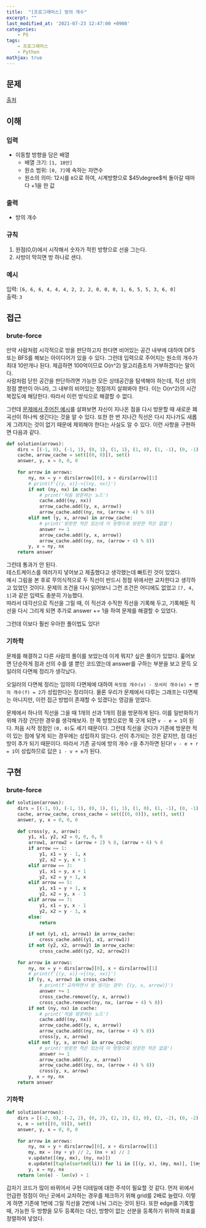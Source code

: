 ```yaml
---
title:  "[프로그래머스] 방의 개수"
excerpt: ""
last_modified_at: '2021-07-23 12:47:00 +0900'
categories:
    - PS
tags:
    - 프로그래머스
    - Python
mathjax: true
---
```

## 문제
[출처](https://programmers.co.kr/learn/courses/30/lessons/49190)

## 이해
### 입력 
* 이동할 방향을 담은 배열
    * 배열 크기: ```[1, 10만]```
    * 원소 범위: ```[0, 7]```에 속하는 자연수
    * 원소의 의미: 12시를 ```0```으로 하여, 시계방향으로 $45\degree$씩 돌아갈 때마다 +1을 한 값

### 출력 
* 방의 개수

### 규칙
1. 원점(0,0)에서 시작해서 숫자가 적힌 방향으로 선을 그는다.
2. 사방이 막히면 방 하나로 샌다.

### 예시
입력: ```[6, 6, 6, 4, 4, 4, 2, 2, 2, 0, 0, 0, 1, 6, 5, 5, 3, 6, 0]```\
출력: ```3```

## 접근
### brute-force
만약 사람처럼 시각적으로 방을 판단하고자 한다면 비어있는 공간 내부에 대하여 DFS 또는 BFS를 해보는 아이디어가 있을 수 있다. 그런데 입력으로 주어지는 원소의 개수가 최대 10만개나 된다. 제곱하면 100억이므로 O(n^2) 알고리즘조차 거부하겠다는 말이다.\
사람처럼 닫힌 공간을 판단하려면 가능한 모든 상태공간을 탐색해야 하는데, 직선 상의 정점 뿐만이 아니라, 그 내부의 비어있는 정점까지 살펴봐야 한다. 이는 O(n^2)의 시간복잡도에 해당한다. 따라서 이런 방식으로 해결할 수 없다.

그런데 [문제에서 주어진 예시](https://programmers.co.kr/learn/courses/30/lessons/49190)를 살펴보면 자신이 지나온 점을 다시 방문할 때 새로운 폐곡선이 하나씩 생긴다는 것을 알 수 있다. 또한 한 번 지나간 직선은 다시 지나가도 새롭게 그려지는 것이 없기 때문에 제외해야 한다는 사실도 알 수 있다.
이런 사항을 구현하면 다음과 같다.

```python
def solution(arrows):
    dirs = [(-1, 0), (-1, 1), (0, 1), (1, 1), (1, 0), (1, -1), (0, -1), (-1, -1)]
    cache, arrow_cache = set([(0, 0)]), set()
    answer, y, x = 0, 0, 0
        
    for arrow in arrows:
        ny, nx = y + dirs[arrow][0], x + dirs[arrow][1]
        # print(f'{(y, x)}->{(ny, nx)}')
        if not (ny, nx) in cache:
            # print('처음 방문하는 노드')
            cache.add((ny, nx))
            arrow_cache.add((y, x, arrow))
            arrow_cache.add((ny, nx, (arrow + 4) % 8))
        elif not (y, x, arrow) in arrow_cache:
            # print('방문한 적은 있는데 이 방향으로 방문한 적은 없음')
            answer += 1
            arrow_cache.add((y, x, arrow))
            arrow_cache.add((ny, nx, (arrow + 4) % 8))
        y, x = ny, nx
    return answer
```

그런데 통과가 안 된다.\
테스트케이스를 여러가지 넣어보고 제출했다고 생각했는데 빠트린 것이 있었다.\
예시 그림을 본 후로 무의식적으로 두 직선이 반드시 정점 위에서만 교차한다고 생각하고 있었던 것이다. 문제의 조건을 다시 읽어보니 그런 조건은 어디에도 없었고 ```[7, 4, 1]```과 같은 입력도 충분히 가능했다.\
따라서 대각선으로 직선을 그릴 때, 이 직선과 수직한 직선을 기록해 두고, 기록해둔 직선을 다시 그리게 되면 추가로 answer += 1을 하여 문제를 해결할 수 있었다.

그런데 이보다 훨씬 우아한 풀이법도 있다!

### 기하학
문제를 해결하고 다른 사람의 풀이를 보았는데 이게 뭐지? 싶은 풀이가 있었다. 훑어보면 단순하게 점과 선의 수를 셀 뿐인 코드였는데 answer를 구하는 부분을 보고 문득 오일러의 다면체 정리가 생각났다.

오일러의 다면체 정리는 임의의 다면체에 대하여 ```꼭짓점 개수(v) - 모서리 개수(e) + 면의 개수(f) = 2```가 성립한다는 정리이다. 물론 우리가 문제에서 다루는 그래프는 다면체는 아니지만, 이런 접근 방법이 존재할 수 있겠다는 영감을 얻었다.

문제에서 하나의 직선을 그을 때 1개의 선과 1개의 점을 방문하게 된다. 이를 일반화하기 위해 가장 간단한 경우를 생각해보자. 한 쪽 방향으로만 쭉 긋게 되면 ```v - e = 1```이 된다. 처음 시작 정점인 ```(0, 0)```도 세기 때문이다. 그런데 직선을 긋다가 기존에 방문한 적이 있는 점에 닿게 되는 경우에는 성립하지 않는다. 선이 추가되는 것은 같지만, 점 대신 방이 추가 되기 때문이다. 따라서 기존 공식에 방의 개수 ```r```을 추가하면 된다! ```v - e + r = 1```이 성립하므로 답은 ```1 - v + e```가 된다.

## 구현
### brute-force
```python
def solution(arrows):
    dirs = [(-1, 0), (-1, 1), (0, 1), (1, 1), (1, 0), (1, -1), (0, -1), (-1, -1)]
    cache, arrow_cache, cross_cache = set([(0, 0)]), set(), set()
    answer, y, x = 0, 0, 0
    
    def cross(y, x, arrow):
        y1, x1, y2, x2 = 0, 0, 0, 0
        arrow1, arrow2 = (arrow + 2) % 8, (arrow + 6) % 8
        if arrow == 1:
            y1, x1 = y - 1, x
            y2, x2 = y, x + 1
        elif arrow == 3:
            y1, x1 = y, x + 1
            y2, x2 = y + 1, x
        elif arrow == 5:
            y1, x1 = y + 1, x
            y2, x2 = y, x - 1
        elif arrow == 7:
            y1, x1 = y, x - 1
            y2, x2 = y - 1, x
        else:
            return
        
        if not (y1, x1, arrow1) in arrow_cache:
            cross_cache.add((y1, x1, arrow1))
        if not (y2, x2, arrow2) in arrow_cache:
            cross_cache.add((y2, x2, arrow2))
        
    for arrow in arrows:
        ny, nx = y + dirs[arrow][0], x + dirs[arrow][1]
        # print(f'{(y, x)}->{(ny, nx)}')
        if (y, x, arrow) in cross_cache:
            # print(f'교차하면서 방 생기는 경우: {(y, x, arrow)}')
            answer += 1
            cross_cache.remove((y, x, arrow))
            cross_cache.remove((ny, nx, (arrow + 4) % 8))
        if not (ny, nx) in cache:
            # print('처음 방문하는 노드')
            cache.add((ny, nx))
            arrow_cache.add((y, x, arrow))
            arrow_cache.add((ny, nx, (arrow + 4) % 8))
            cross(y, x, arrow)
        elif not (y, x, arrow) in arrow_cache:
            # print('방문한 적은 있는데 이 방향으로 방문한 적은 없음')
            answer += 1
            arrow_cache.add((y, x, arrow))
            arrow_cache.add((ny, nx, (arrow + 4) % 8))
            cross(y, x, arrow)
        y, x = ny, nx
    return answer
```
### 기하학
```python
def solution(arrows):
    dirs = [(-2, 0), (-2, 2), (0, 2), (2, 2), (2, 0), (2, -2), (0, -2), (-2, -2)]
    v, e = set([(0, 0)]), set()
    answer, y, x = 0, 0, 0
        
    for arrow in arrows:
        ny, nx = y + dirs[arrow][0], x + dirs[arrow][1]
        my, mx = (ny + y) // 2, (nx + x) // 2
        v.update([(my, mx), (ny, nx)])
        e.update([tuple(sorted(li)) for li in [[(y, x), (my, mx)], [(my, mx), (ny, nx)]]])
        y, x = ny, nx
    return len(e) - len(v) + 1
```

갑자기 코드가 많이 바뀌어서 구현 디테일에 대한 주석이 필요할 것 같다. 먼저 위에서 언급한 정점이 아닌 곳에서 교차하는 경우를 체크하기 위해 grid를 2배로 늘렸다. 이렇게 하면 기존에 1번에 그릴 직선을 2번에 나눠 그리는 것이 된다. 또한 edge를 기록할 때, 가능한 두 방향을 모두 등록하는 대신, 방향이 없는 선분을 등록하기 위하여 좌표를 정렬하여 넣었다.